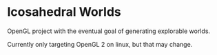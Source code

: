 # Icosahedral Worlds
OpenGL project with the eventual goal of generating explorable worlds.

Currently only targeting OpenGL 2 on linux, but that may change.
